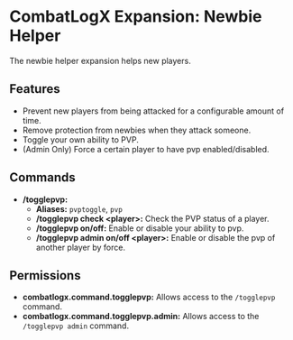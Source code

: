 # CombatLogX Expansion: Newbie Helper
The newbie helper expansion helps new players.

## Features
- Prevent new players from being attacked for a configurable amount of time.
- Remove protection from newbies when they attack someone.
- Toggle your own ability to PVP.
- (Admin Only) Force a certain player to have pvp enabled/disabled.

## Commands
- **/togglepvp:**
  - **Aliases:** `pvptoggle`, `pvp`
  - **/togglepvp check \<player\>:** Check the PVP status of a player.
  - **/togglepvp on/off:** Enable or disable your ability to pvp.
  - **/togglepvp admin on/off \<player\>:** Enable or disable the pvp of another player by force.
  
## Permissions
- **combatlogx.command.togglepvp:** Allows access to the `/togglepvp` command.
- **combatlogx.command.togglepvp.admin:** Allows access to the `/togglepvp admin` command.